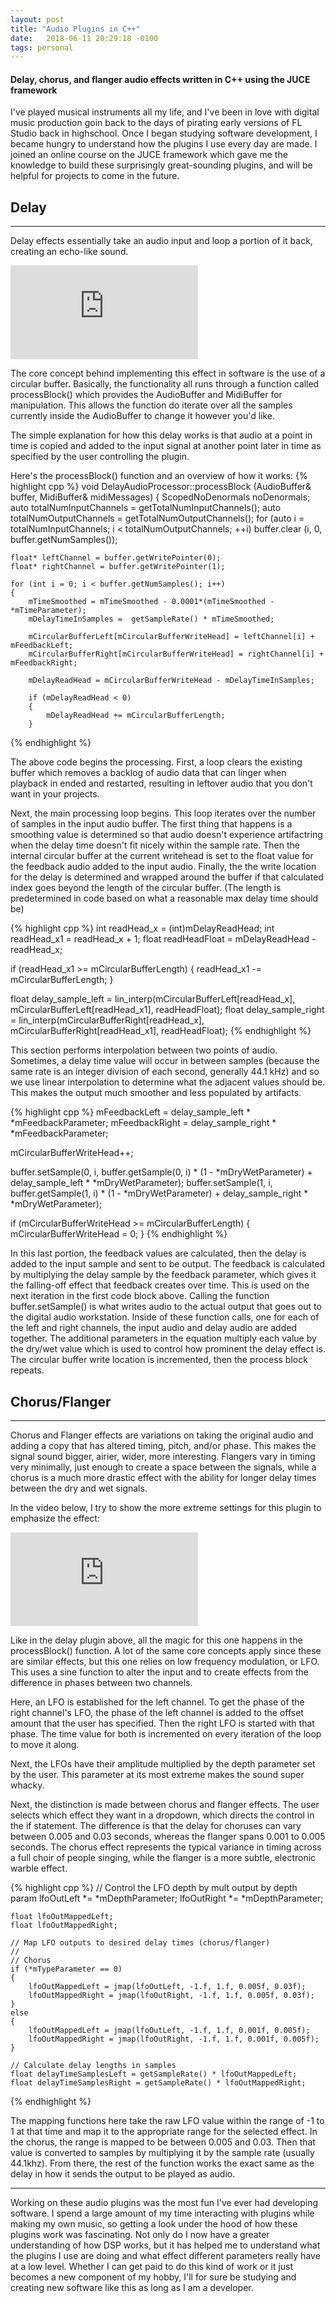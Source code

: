 ```yaml
---
layout: post
title: "Audio Plugins in C++"
date:   2018-06-11 20:29:18 -0100
tags: personal
---
```


#### Delay, chorus, and flanger audio effects written in C++ using the JUCE framework

I've played musical instruments all my life, and I've been in love with digital music production
goin back to the days of pirating early versions of FL Studio back in highschool. Once I began studying
software development, I became hungry to understand how the plugins I use every day are made. I joined an
online course on the JUCE framework which gave me the knowledge to build these surprisingly great-sounding
plugins, and will be helpful for projects to come in the future.


## Delay
----
 
Delay effects essentially take an audio input and loop a portion of it back, creating an echo-like sound.
<div style="width: 100%; margin: auto auto auto auto;">
    <div class="ytcontainer">
        <iframe class="ytframe" src="https://www.youtube.com/embed/avp0D5dOahk"
         frameborder="0" allowfullscreen></iframe>
    </div>
</div>
 
The core concept behind implementing this effect in software is the use of a circular buffer. Basically, the functionality all runs through a function
called processBlock() which provides the AudioBuffer and MidiBuffer for manipulation. This allows the function do iterate over all the samples currently inside the AudioBuffer to change it however you'd like.

The simple explanation for how this delay works is that audio at a point in time is copied and added to the input signal at another point later in time as specified by the user controlling the plugin.


Here's the processBlock() function and an overview of how it works:
{% highlight cpp %}
void DelayAudioProcessor::processBlock (AudioBuffer<float>& buffer, MidiBuffer& midiMessages)
{
    ScopedNoDenormals noDenormals;
    auto totalNumInputChannels  = getTotalNumInputChannels();
    auto totalNumOutputChannels = getTotalNumOutputChannels();
    for (auto i = totalNumInputChannels; i < totalNumOutputChannels; ++i)
        buffer.clear (i, 0, buffer.getNumSamples());
    
    float* leftChannel = buffer.getWritePointer(0);
    float* rightChannel = buffer.getWritePointer(1);
    
    for (int i = 0; i < buffer.getNumSamples(); i++)
    {
        mTimeSmoothed = mTimeSmoothed - 0.0001*(mTimeSmoothed - *mTimeParameter);
        mDelayTimeInSamples =  getSampleRate() * mTimeSmoothed;
        
        mCircularBufferLeft[mCircularBufferWriteHead] = leftChannel[i] + mFeedbackLeft;
        mCircularBufferRight[mCircularBufferWriteHead] = rightChannel[i] + mFeedbackRight;
        
        mDelayReadHead = mCircularBufferWriteHead - mDelayTimeInSamples;
        
        if (mDelayReadHead < 0)
        {
            mDelayReadHead += mCircularBufferLength;
        }
{% endhighlight %}

The above code begins the processing. First, a loop clears the existing buffer which removes a backlog of audio data that can linger when playback in ended and restarted, resulting in leftover audio that you don't want in your projects.

Next, the main processing loop begins. This loop iterates over the number of samples in the input audio buffer. The first thing that happens is a smoothing value is determined so that audio doesn't experience artifactring when the delay time doesn't fit nicely within the sample rate. Then the internal circular buffer at the current writehead is set to the float value for the feedback audio added to the input audio. Finally, the the write location for the delay is determined and wrapped around the buffer if that calculated index goes beyond the length of the circular buffer. (The length is predetermined in code based on what a reasonable max delay time should be)

{% highlight cpp %}
int readHead_x = (int)mDelayReadHead;
int readHead_x1 = readHead_x + 1;
float readHeadFloat = mDelayReadHead - readHead_x;

if (readHead_x1 >= mCircularBufferLength)
{
    readHead_x1 -= mCircularBufferLength;
}

float delay_sample_left = lin_interp(mCircularBufferLeft[readHead_x], mCircularBufferLeft[readHead_x1], readHeadFloat);
float delay_sample_right = lin_interp(mCircularBufferRight[readHead_x], mCircularBufferRight[readHead_x1], readHeadFloat);
{% endhighlight %}
 

This section performs interpolation between two points of audio. Sometimes, a delay time value will occur in between samples (because the same rate is an integer division of each second, generally 44.1 kHz) and so we use linear interpolation to determine what the adjacent values should be. This makes the output much smoother and less populated by artifacts.

{% highlight cpp %}
mFeedbackLeft = delay_sample_left * *mFeedbackParameter;
mFeedbackRight = delay_sample_right * *mFeedbackParameter;

mCircularBufferWriteHead++;

buffer.setSample(0, i, buffer.getSample(0, i) * (1 - *mDryWetParameter) + delay_sample_left * *mDryWetParameter);
buffer.setSample(1, i, buffer.getSample(1, i) * (1 - *mDryWetParameter) + delay_sample_right *  *mDryWetParameter);

if (mCircularBufferWriteHead >= mCircularBufferLength)
{
    mCircularBufferWriteHead = 0;
}
{% endhighlight %}
 

In this last portion, the feedback values are calculated, then the delay is added to the input sample and sent to be output. The feedback is calculated by multiplying the delay sample by the feedback parameter, which gives it the falling-off effect that feedback creates over time. This is used on the next iteration in the first code block above. Calling the function buffer.setSample() is what writes audio to the actual output that goes out to the digital audio workstation. Inside of these function calls, one for each of the left and right channels, the input audio and delay audio are added together. The additional parameters in the equation multiply each value by the dry/wet value which is used to control how prominent the delay effect is. The circular buffer write location is incremented, then the process block repeats.


## Chorus/Flanger
----

Chorus and Flanger effects are variations on taking the original audio and adding a copy that has altered timing, pitch, and/or phase. This makes the signal sound bigger, airier, wider, more interesting. Flangers vary in timing very minimally, just enough to create a space between the signals, while a chorus is a much more drastic effect with the ability for longer delay times between the dry and wet signals.


In the video below, I try to show the more extreme settings for this plugin to emphasize the effect:

<div style="width: 100%; margin: auto auto auto auto;">
    <div class="ytcontainer">
        <iframe class="ytframe" src="https://www.youtube.com/embed/iTT6ywb1PUo"
         frameborder="0" allowfullscreen></iframe>
    </div>
</div>

Like in the delay plugin above, all the magic for this one happens in the processBlock() function. A lot of the same core concepts apply since these are similar effects, but this one relies on low frequency modulation, or LFO. This uses a sine function to alter the input and to create effects from the difference in phases between two channels.

Here, an LFO is established for the left channel. To get the phase of the right channel's LFO, the phase of the left channel is added to the offset amount that the user has specified. Then the right LFO is started with that phase. The time value for both is incremented on every iteration of the loop to move it along.



Next, the LFOs have their amplitude multiplied by the depth parameter set by the user. This parameter at its most extreme makes the sound super whacky.

Next, the distinction is made between chorus and flanger effects. The user selects which effect they want in a dropdown, which directs the control in the if statement. The difference is that the delay for choruses can vary between 0.005 and 0.03 seconds, whereas the flanger spans 0.001 to 0.005 seconds. The chorus effect represents the typical variance in timing across a full choir of people singing, while the flanger is a more subtle, electronic warble effect.

{% highlight cpp %}
    // Control the LFO depth by mult output by depth param
    lfoOutLeft *= *mDepthParameter;
    lfoOutRight *= *mDepthParameter;

    float lfoOutMappedLeft;
    float lfoOutMappedRight;

    // Map LFO outputs to desired delay times (chorus/flanger)
    //
    // Chorus
    if (*mTypeParameter == 0)
    {
        lfoOutMappedLeft = jmap(lfoOutLeft, -1.f, 1.f, 0.005f, 0.03f);
        lfoOutMappedRight = jmap(lfoOutRight, -1.f, 1.f, 0.005f, 0.03f);
    }
    else
    {
        lfoOutMappedLeft = jmap(lfoOutLeft, -1.f, 1.f, 0.001f, 0.005f);
        lfoOutMappedRight = jmap(lfoOutRight, -1.f, 1.f, 0.001f, 0.005f);
    }

    // Calculate delay lengths in samples
    float delayTimeSamplesLeft = getSampleRate() * lfoOutMappedLeft;
    float delayTimeSamplesRight = getSampleRate() * lfoOutMappedRight;
{% endhighlight %}

The mapping functions here take the raw LFO value within the range of -1 to 1 at that time and map it to the appropriate range for the selected effect. In the chorus, the range is mapped to be between 0.005 and 0.03. Then that value is converted to samples by multiplying it by the sample rate (usually 44.1khz). From there, the rest of the function works the exact same as the delay in how it sends the output to be played as audio.

----

Working on these audio plugins was the most fun I've ever had developing software. I spend a large amount of my time interacting with plugins while making my own music, so getting a look under the hood of how these plugins work was fascinating. Not only do I now have a greater understanding of how DSP works, but it has helped me to understand what the plugins I use are doing and what effect different parameters really have at a low level. Whether I can get paid to do this kind of work or it just becomes a new component of my hobby, I'll for sure be studying and creating new software like this as long as I am a developer.
